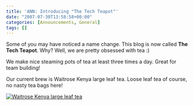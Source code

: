 ```yaml
---
title: 'ANN: Introducing "The Tech Teapot"'
date: "2007-07-30T13:58:58+00:00"
categories: [Announcements, General]
tags: []
---
```


Some of you may have noticed a name change. This blog is now called <strong>The Tech Teapot</strong>. Why? Well, we are pretty obsessed with tea :)

We make nice steaming pots of tea at least three times a day. Great for team building!

Our current brew is Waitrose Kenya large leaf tea. Loose leaf tea of course, no nasty tea bags here!

<a href="/images/uploads/2007/07/picture-002.jpg" title="Waitrose Kenya large leaf tea"><img src="/images/uploads/2007/07/picture-002.jpg" alt="Waitrose Kenya large leaf tea" /></a>
